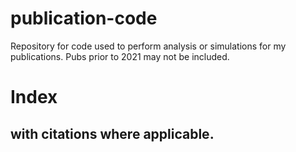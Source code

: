 # publication-code
Repository for code used to perform analysis or simulations for my publications. Pubs prior to 2021 may not be included.

# Index
## with citations where applicable.
